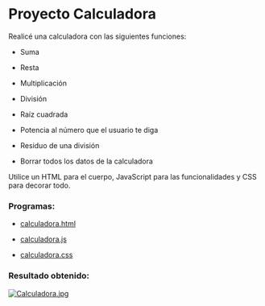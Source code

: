 # Proyecto Calculadora

Realicé una calculadora con las siguientes funciones:

- Suma

- Resta

- Multiplicación

- División

- Raíz cuadrada

- Potencia al número que el usuario te diga

- Residuo de una división

- Borrar todos los datos de la calculadora

Utilice un HTML para el cuerpo, JavaScript para las funcionalidades y CSS para decorar todo.


### Programas:

- [calculadora.html](https://github.com/CristianAM05/Launch-X/blob/main/BackEnd/JS%20Ejercicios/Calculadora/calculadora.html) 

- [calculadora.js](https://github.com/CristianAM05/Launch-X/blob/main/BackEnd/JS%20Ejercicios/Calculadora/calculadora.js)

- [calculadora.css](https://github.com/CristianAM05/Launch-X/blob/main/BackEnd/JS%20Ejercicios/Calculadora/calculadora.css)

### Resultado obtenido:

[![Calculadora.jpg](https://i.postimg.cc/65JSn52Y/Calculadora.jpg)](https://postimg.cc/qgwjdrG3)